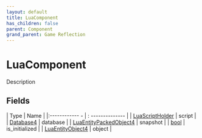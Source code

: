 ```yaml
---
layout: default
title: LuaComponent
has_children: false
parent: Component
grand_parent: Game Reflection
---
```

# LuaComponent
Description 

## Fields
| Type | Name |
|:------------ - | : -------------- |
| [LuaScriptHolder](game-reflection/components/lua_script_holder.md) | script |
| [Database4](game-reflection/components/database4.md) | database |
| [LuaEntityPackedObject4](game-reflection/components/lua_entity_packed_object4.md) | snapshot |
| [bool](game-reflection/components/bool.md) | is_initialized |
| [LuaEntityObject4](game-reflection/components/lua_entity_object4.md) | object |
